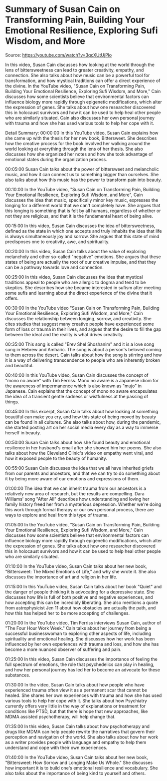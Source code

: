 # Summary of Susan Cain on Transforming Pain, Building Your Emotional Resilience, Exploring Sufi Wisdom, and More

Source: https://youtube.com/watch?v=3qcXUtUjPlo

In this video, Susan Cain discusses how looking at the world through the lens of bittersweetness can lead to greater creativity, empathy, and connection. She also talks about how music can be a powerful tool for transformation, and how mystical traditions can offer a direct experience of the divine.
In the YouTube video, "Susan Cain on Transforming Pain, Building Your Emotional Resilience, Exploring Sufi Wisdom, and More," Cain discusses how some scientists believe that environmental factors can influence biology more rapidly through epigenetic modifications, which alter the expression of genes. She talks about how one researcher discovered this in holocaust survivors and how it can be used to help heal other people who are similarly situated. Cain also discusses her own personal journey with trauma and how she has used various tools to help her cope with it.

Detail Summary: 
00:00:00
In this YouTube video, Susan Cain explains how she came up with the thesis for her new book, Bittersweet. She describes how the creative process for the book involved her walking around the world looking at everything through the lens of her thesis. She also discusses how she organized her notes and how she took advantage of emotional states during the organization process.

00:05:00
Susan Cain talks about the power of bittersweet and melancholic music, and how it can connect us to something bigger than ourselves. She also talks about how this music has the power to transform pain into beauty.

00:10:00
In the YouTube video, "Susan Cain on Transforming Pain, Building Your Emotional Resilience, Exploring Sufi Wisdom, and More", Cain discusses the idea that music, specifically minor key music, expresses the longing for a different world that we can't completely have. She argues that this longing is something that is felt by all humans, regardless of whether or not they are religious, and that it is the fundamental heart of being alive.

00:15:00
In this video, Susan Cain discusses the idea of bittersweetness, defined as the state in which one accepts and truly inhabits the idea that life is always simultaneously joy and sorrow. She argues that this state of mind predisposes one to creativity, awe, and spirituality.

00:20:00
In this video, Susan Cain talks about the value of exploring melancholy and other so-called "negative" emotions. She argues that these states of being are actually the root of our creative impulse, and that they can be a pathway towards love and connection.

00:25:00
In this video, Susan Cain discusses the idea that mystical traditions appeal to people who are allergic to dogma and tend to be skeptics. She describes how she became interested in sufism after meeting some sufis and learning about the direct experience of the divine that it offers.

00:30:00
In the YouTube video "Susan Cain on Transforming Pain, Building Your Emotional Resilience, Exploring Sufi Wisdom, and More," Cain discusses the relationship between longing, sorrow, and creativity. She cites studies that suggest many creative people have experienced some form of loss or trauma in their lives, and argues that the desire to fill the gap between the ideal and the reality is what drives creativity.

00:35:00
This song is called "Erev Shel Shoshanim" and it is a love song sung in Hebrew and Amharic. The song is about a person's beloved coming to them across the desert. Cain talks about how the song is stirring and how it is a way of delivering transcendence to people who are inherently broken and beautiful.

00:40:00
In this YouTube video, Susan Cain discusses the concept of "mono no aware" with Tim Ferriss. Mono no aware is a Japanese idiom for the awareness of impermanence which is also known as "mujo" in Japanese. Cain explains that the concept of mono no aware encapsulates the idea of a transient gentle sadness or wistfulness at the passing of things.

00:45:00
In this excerpt, Susan Cain talks about how looking at something beautiful can make you cry, and how this state of being moved by beauty can be found in all cultures. She also talks about how, during the pandemic, she started posting art on her social media every day as a way to immerse herself in beauty.

00:50:00
Susan Cain talks about how she found beauty and emotional resilience in her husband's email after she showed him her poems. She also talks about how the Cleveland Clinic's video on empathy went viral, and how it exposed people to the beauty of humanity.

00:55:00
Susan Cain discusses the idea that we all have inherited griefs from our parents and ancestors, and that we can try to do something about it by being more aware of our emotions and expressions of them.

01:00:00
The idea that we can inherit trauma from our ancestors is a relatively new area of research, but the results are compelling. Dara Williams' song "After All" describes how understanding and loving her family history freed her from a mysterious depression. Whether we're doing this work through formal therapy or our own personal process, there are ways to explore and heal from this type of trauma.

01:05:00
In the YouTube video, "Susan Cain on Transforming Pain, Building Your Emotional Resilience, Exploring Sufi Wisdom, and More," Cain discusses how some scientists believe that environmental factors can influence biology more rapidly through epigenetic modifications, which alter the expression of genes. She talks about how one researcher discovered this in holocaust survivors and how it can be used to help heal other people who are similarly situated.

01:10:00
In the YouTube video, Susan Cain talks about her new book, "Bittersweet: The Mixed Emotions of Life," and why she wrote it. She also discusses the importance of art and religion in her life.

01:15:00
In this YouTube video, Susan Cain talks about her book "Quiet" and the danger of people thinking it is advocating for a depressive state. She discusses how life is full of both positive and negative experiences, and how accepting this can be incredibly liberating. She also mentions a quote from astrophysicist Jen 11 about how obstacles are actually the path, and how this has helped her to be more accepting of challenges.

01:20:00
In the YouTube video, Tim Ferriss interviews Susan Cain, author of "The Four Hour Work Week." Cain talks about her journey from being a successful businesswoman to exploring other aspects of life, including spirituality and emotional healing. She discusses how her work has been influenced by her own experiences with trauma and loss, and how she has become a more nuanced observer of suffering and pain.

01:25:00
In this video, Susan Cain discusses the importance of feeling the full spectrum of emotions, the role that psychedelics can play in healing, and how her personal journey has led her to become an advocate for these substances.

01:30:00
In the video, Susan Cain talks about how people who have experienced trauma often view it as a permanent scar that cannot be healed. She shares her own experiences with trauma and how she has used various tools to help her cope with it. She talks about how Psychiatry currently offers very little in the way of explanations or treatment for conditions like PTSD, but that there is hope that new approaches, like MDMA assisted psychotherapy, will help change that.

01:35:00
In this video, Susan Cain talks about how psychotherapy and drugs like MDMA can help people rewrite the narratives that govern their perception and navigation of the world. She also talks about how her work as a writer provides people with language and empathy to help them understand and cope with their own experiences.

01:40:00
In the YouTube video, Susan Cain talks about her new book, "Bittersweet: How Sorrow and Longing Make Us Whole." She discusses how important it is to build one's emotional resilience and vocabulary. She also talks about the importance of being kind to yourself and others.

